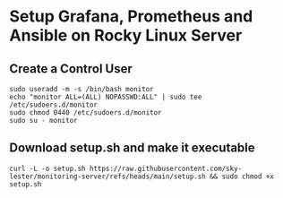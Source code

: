 # Setup Grafana, Prometheus and Ansible on Rocky Linux Server

## Create a Control User

```
sudo useradd -m -s /bin/bash monitor
echo "monitor ALL=(ALL) NOPASSWD:ALL" | sudo tee /etc/sudoers.d/monitor
sudo chmod 0440 /etc/sudoers.d/monitor
sudo su - monitor
```

## Download setup.sh and make it executable

```
curl -L -o setup.sh https://raw.githubusercontent.com/sky-lester/monitoring-server/refs/heads/main/setup.sh && sudo chmod +x setup.sh
```
